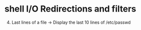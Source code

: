 # shell I/O Redirections and filters
4. Last lines of a file -> Display the last 10 lines of /etc/passwd
